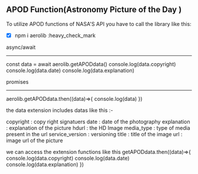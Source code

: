 APOD Function(Astronomy Picture of the Day )
-----------------

To utilize APOD functions of NASA'S API you have to call the library like this:

- [x]  npm i aerolib :heavy_check_mark


async/await
___________

const data =  await aerolib.getAPODdata()
console.log(data.copyright)
        console.log(data.date)
             console.log(data.explanation)

promises
_________
aerolib.getAPODdata.then((data)=>{
    console.log(data)
})



the data extension includes datas like this :-

copyright : copy right signatuers
date : date of the photography
explanation : explanation of the picture
hdurl : the HD Image 
media_type : type of media present in the url
service_version : versioning
title : title of the image
url : image url of the picture 

we can access the extension functions like this 
getAPODdata.then((data)=>{
    console.log(data.copyright)
        console.log(data.date)
             console.log(data.explanation)
})

